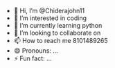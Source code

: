 - 👋 Hi, I’m @Chiderajohn11
- 👀 I’m interested in coding
- 🌱 I’m currently learning python
- 💞️ I’m looking to collaborate on 
- 📫 How to reach me 8101489265
- 😄 Pronouns: ...
- ⚡ Fun fact: ...

<!---
Chiderajohn11/Chiderajohn11 is a ✨ special ✨ repository because its `README.md` (this file) appears on your GitHub profile.
You can click the Preview link to take a look at your changes.
--->
